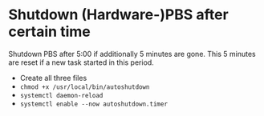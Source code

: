 # Shutdown (Hardware-)PBS after certain time
Shutdown PBS after 5:00 if additionally 5 minutes are gone. This 5 minutes are reset if a new task started in this period.
- Create all three files
- `chmod +x /usr/local/bin/autoshutdown`
- `systemctl daemon-reload`
- `systemctl enable --now autoshutdown.timer`
